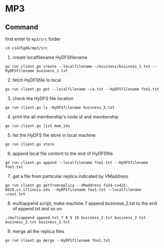 # MP3


## Command
first enter to ``mp3/src`` folder
```
cd cs425g66/mp3/src
```
1. create localfilename HyDFSfilename
```
go run client.go create --localfilename ~/business/business_1.txt --HyDFSfilename business_1.txt
```
2. fetch HyDFSfile to local
```
go run client.go get --localfilename ~/a.txt --HyDFSfilename foo1.txt
```
3. check the HyDFS file location
```
go run client.go ls -HyDFSfilename business_3.txt
```
4. print the all membership's node id and membership
```
go run client.go list_mem_ids
```
5. list the HyDFS file store in local machine
```
go run client.go store
```
6. append local file content to the end of HyDFSfile
```
go run client.go append --localfilename foo1.txt --HyDFSfilename foo1.txt
```
7. get a file from particular replica indicated by VMaddress
```
go run client.go getfromreplica --VMaddress fa24-cs425-6610.cs.illinois.edu --HyDFSfilename foo1.txt --localfilename ~/out.txt
```
8. multiappend script, make machine 7 append businese_2.txt to the end of append.txt and so on
```
./multiappend append.txt 7 8 9 10 business_2.txt business_2.txt business_2.txt business_2.txt
```
9. merge all the replica files 
```
go run client.go merge --HyDFSfilename foo1.txt
```